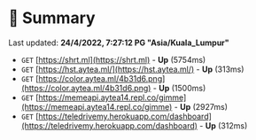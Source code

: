 # 📖 Summary
Last updated: **24/4/2022, 7:27:12 PG "Asia/Kuala_Lumpur"**

- `GET` [https://shrt.ml](https://shrt.ml) - **Up** (5754ms)
- `GET` [https://hst.aytea.ml/](https://hst.aytea.ml/) - **Up** (313ms)
- `GET` [https://color.aytea.ml/4b31d6.png](https://color.aytea.ml/4b31d6.png) - **Up** (1500ms)
- `GET` [https://memeapi.aytea14.repl.co/gimme](https://memeapi.aytea14.repl.co/gimme) - **Up** (2927ms)
- `GET` [https://teledrivemy.herokuapp.com/dashboard](https://teledrivemy.herokuapp.com/dashboard) - **Up** (312ms)
